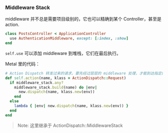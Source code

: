 ### Middleware Stack

middleware 并不总是需要项目级别的，它也可以精确到某个 Controller，甚至是 action.

```ruby
class PostsController < ApplicationController
  use AuthenticationMiddleware, except: [:index, :show]
end
```

`self.use` 可以添加 middleware 到堆栈，它们在最后执行。

Metal 里的代码：

```ruby
# Action Dispatch 转发过来的请求，要先经过层层的 middleware 处理，才能到达指定的 action.
def self.action(name, klass = ActionDispatch::Request)
  if middleware_stack.any?
    middleware_stack.build(name) do |env|
      new.dispatch(name, klass.new(env))
    end
  else
    lambda { |env| new.dispatch(name, klass.new(env)) }
  end
end
```

> Note: 这里继承于 ActionDispatch::MiddlewareStack
